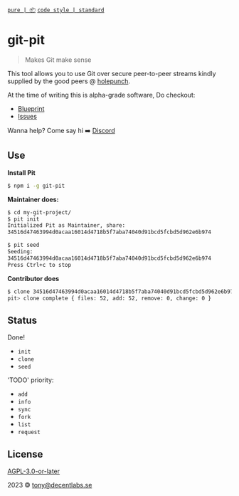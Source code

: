 [`pure | 📦`](https://github.com/telamon/create-pure)
[`code style | standard`](https://standardjs.com/)
# git-pit

> Makes Git make sense

This tool allows you to use Git
over secure peer-to-peer streams kindly supplied by the good peers @ [holepunch](https://holepunch.to).

At the time of writing this is alpha-grade software,
Do checkout:

- [Blueprint](https://raw.githubusercontent.com/decentlabs-north/whiteboard/master/pit-blueprint-v1.pdf)
- [Issues](https://github.com/decentlabs-north/git-pit/issues)

Wanna help? Come say hi ➡️ [Discord](https://discord.gg/8RMRUPZ9RS)

## Use

**Install Pit**
```bash
$ npm i -g git-pit
```

**Maintainer does:**
```bash
$ cd my-git-project/
$ pit init
Initialized Pit as Maintainer, share:
34516d47463994d0acaa16014d4718b5f7aba74040d91bcd5fcbd5d962e6b974

$ pit seed
Seeding:
34516d47463994d0acaa16014d4718b5f7aba74040d91bcd5fcbd5d962e6b974
Press Ctrl+c to stop
```

**Contributor does**
```bash
$ clone 34516d47463994d0acaa16014d4718b5f7aba74040d91bcd5fcbd5d962e6b974 the-project
pit> clone complete { files: 52, add: 52, remove: 0, change: 0 }
```

## Status
Done!

- `init`
- `clone`
- `seed`

'TODO' priority:

- `add`
- `info`
- `sync`
- `fork`
- `list`
- `request`

## License

[AGPL-3.0-or-later](./LICENSE)

2023 &#x1f12f; tony@decentlabs.se
